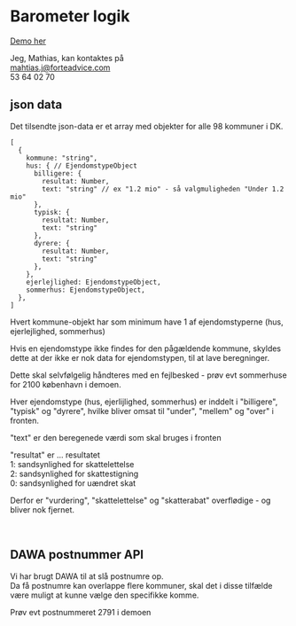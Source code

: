 # Barometer logik

[Demo her](https://boligskat-barometer-git-textbtm-adviceas.vercel.app/)

Jeg, Mathias, kan kontaktes på <br>
mahtias.j@forteadvice.com <br>
53 64 02 70

## json data

Det tilsendte json-data er et array med objekter for alle 98 kommuner i DK. <br>

```TXT
[
  {
    kommune: "string",
    hus: { // EjendomstypeObject
      billigere: {
        resultat: Number,
        text: "string" // ex "1.2 mio" - så valgmuligheden "Under 1.2 mio"
      },
      typisk: {
        resultat: Number,
        text: "string"
      },
      dyrere: {
        resultat: Number,
        text: "string"
      },
    },
    ejerlejlighed: EjendomstypeObject,
    sommerhus: EjendomstypeObject,
  },
]
```

Hvert kommune-objekt har som minimum have 1 af ejendomstyperne (hus, ejerlejlighed, sommerhus) <br>

Hvis en ejendomstype ikke findes for den pågældende kommune, skyldes dette at der ikke er nok data for ejendomstypen, til at lave beregninger. <br>

Dette skal selvfølgelig håndteres med en fejlbesked - prøv evt sommerhuse for 2100 københavn i demoen. <br>

Hver ejendomstype (hus, ejerlijlighed, sommerhus) er inddelt i "billigere", "typisk" og "dyrere", hvilke bliver omsat til "under", "mellem" og "over" i fronten. <br>

"text" er den beregenede værdi som skal bruges i fronten <br>

"resultat" er ... resultatet <br>
1: sandsynlighed for skattelettelse <br>
2: sandsynlighed for skattestigning <br>
0: sandsynlighed for uændret skat<br>

Derfor er "vurdering", "skattelettelse" og "skatterabat" overflødige - og bliver nok fjernet.

<br>

## DAWA postnummer API

Vi har brugt DAWA til at slå postnumre op. <br>
Da få postnumre kan overlappe flere kommuner, skal det i disse tilfælde være muligt at kunne vælge den specifikke komme. <br>

Prøv evt postnummeret 2791 i demoen

<br>
